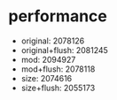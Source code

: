# performance
* original: 2078126
* original+flush: 2081245
* mod: 2094927
* mod+flush: 2078118
* size: 2074616
* size+flush: 2055173

